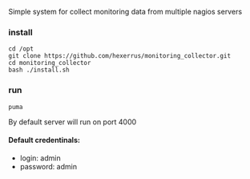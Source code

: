 Simple system for collect monitoring data from multiple nagios servers


### install

```
cd /opt
git clone https://github.com/hexerrus/monitoring_collector.git
cd monitoring_collector
bash ./install.sh
```

### run

```
puma
```

By default server will run on port 4000
#### Default credentinals:
* login: admin
* password: admin
